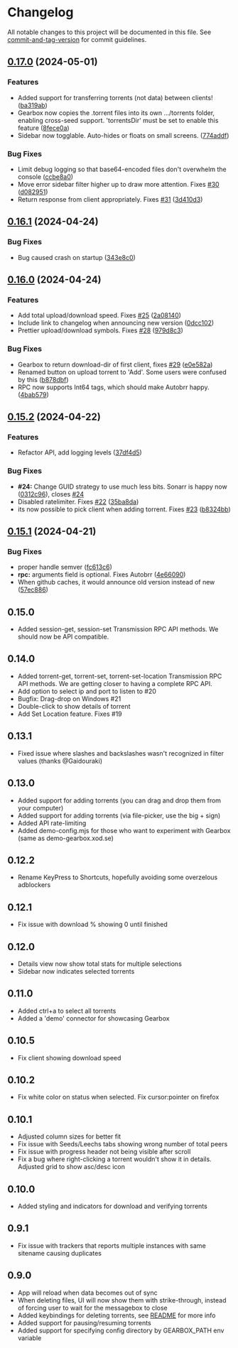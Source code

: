 # Changelog

All notable changes to this project will be documented in this file. See [commit-and-tag-version](https://github.com/absolute-version/commit-and-tag-version) for commit guidelines.

## [0.17.0](https://github.com/mikabytes/gearbox/compare/v0.16.1...v0.17.0) (2024-05-01)


### Features

* Added support for transferring torrents (not data) between clients! ([ba319ab](https://github.com/mikabytes/gearbox/commit/ba319ab498e8b3ca1dc9831dd0dd1e3972d558cd))
* Gearbox now copies the .torrent files into its own .../torrents folder, enabling cross-seed support. 'torrentsDir' must be set to enable this feature ([8fece0a](https://github.com/mikabytes/gearbox/commit/8fece0a9443a1ad602f9b66c6e25468e2da74f2a))
* Sidebar now togglable. Auto-hides or floats on small screens. ([774addf](https://github.com/mikabytes/gearbox/commit/774addf45ae06e721ea14f546666e8805eb80b92))


### Bug Fixes

* Limit debug logging so that base64-encoded files don't overwhelm the console ([ccbe8a0](https://github.com/mikabytes/gearbox/commit/ccbe8a0cb9b409137e5bbf538a2ebe741d8e633a))
* Move error sidebar filter higher up to draw more attention. Fixes [#30](https://github.com/mikabytes/gearbox/issues/30) ([d082951](https://github.com/mikabytes/gearbox/commit/d08295196ca5d7d15cb0a13f4f971235483cfa4e))
* Return response from client appropriately. Fixes [#31](https://github.com/mikabytes/gearbox/issues/31) ([3d410d3](https://github.com/mikabytes/gearbox/commit/3d410d3d13adb641c23f8cb0e7bb3241bf664719))

## [0.16.1](https://github.com/mikabytes/gearbox/compare/v0.16.0...v0.16.1) (2024-04-24)


### Bug Fixes

* Bug caused crash on startup ([343e8c0](https://github.com/mikabytes/gearbox/commit/343e8c05b5ac081cc614d92930ba90ed132ce690))

## [0.16.0](https://github.com/mikabytes/gearbox/compare/v0.15.2...v0.16.0) (2024-04-24)


### Features

* Add total upload/download speed. Fixes [#25](https://github.com/mikabytes/gearbox/issues/25) ([2a08140](https://github.com/mikabytes/gearbox/commit/2a081400f106c4e4b7aa145b2f25dc045a04ef28))
* Include link to changelog when announcing new version ([0dcc102](https://github.com/mikabytes/gearbox/commit/0dcc1026b09e600325a634836457ce54980fafb5))
* Prettier upload/download symbols. Fixes [#28](https://github.com/mikabytes/gearbox/issues/28) ([979d8c3](https://github.com/mikabytes/gearbox/commit/979d8c313c8a84a194ea6aa53774227f9cd85e3a))


### Bug Fixes

* Gearbox to return download-dir of first client, fixes [#29](https://github.com/mikabytes/gearbox/issues/29) ([e0e582a](https://github.com/mikabytes/gearbox/commit/e0e582a20c1b2825b65802af9c78314b9e0caa7e))
* Renamed button on upload torrent to 'Add'. Some users were confused by this ([b878dbf](https://github.com/mikabytes/gearbox/commit/b878dbfbe10ebd2cd89b9e8615d914d5e58a4201))
* RPC now supports Int64 tags, which should make Autobrr happy. ([4bab579](https://github.com/mikabytes/gearbox/commit/4bab579f08a3f4e21e46ea780bddd16bfc8c45ea))

## [0.15.2](https://github.com/mikabytes/gearbox/compare/v0.15.1...v0.15.2) (2024-04-22)


### Features

* Refactor API, add logging levels ([37df4d5](https://github.com/mikabytes/gearbox/commit/37df4d581f66f473cb160ca776b14743ef3e02c3))


### Bug Fixes

* **#24:** Change GUID strategy to use much less bits. Sonarr is happy now ([0312c96](https://github.com/mikabytes/gearbox/commit/0312c96c26ebad7ab191e219a83c76cab2d65b69)), closes [#24](https://github.com/mikabytes/gearbox/issues/24)
* Disabled ratelimiter. Fixes [#22](https://github.com/mikabytes/gearbox/issues/22) ([35ba8da](https://github.com/mikabytes/gearbox/commit/35ba8daf601cf0a46b6e7f1c7c3e643191c42c9e))
* its now possible to pick client when adding torrent. Fixes [#23](https://github.com/mikabytes/gearbox/issues/23) ([b8324bb](https://github.com/mikabytes/gearbox/commit/b8324bba9467bf1e989cd40b0dceb4ffb1faf248))

## [0.15.1](https://github.com/mikabytes/gearbox/compare/v0.15.0...v0.15.1) (2024-04-21)


### Bug Fixes

* proper handle semver ([fc613c6](https://github.com/mikabytes/gearbox/commit/fc613c68a257ea15a516c04876c6b41ed9ebfb91))
* **rpc:** arguments field is optional. Fixes Autobrr ([4e66090](https://github.com/mikabytes/gearbox/commit/4e660901dca2960ea15620dc7b8028a6e5283563))
* When github caches, it would announce old version instead of new ([57ec886](https://github.com/mikabytes/gearbox/commit/57ec88610e238db24c06dd107f85476f5dc51d00))

## 0.15.0

- Added session-get, session-set Transmission RPC API methods. We should now be API compatible.

## 0.14.0

- Added torrent-get, torrent-set, torrent-set-location Transmission RPC API methods. We are getting closer to having a complete RPC API.
- Add option to select ip and port to listen to #20
- Bugfix: Drag-drop on Windows #21
- Double-click to show details of torrent
- Add Set Location feature. Fixes #19

## 0.13.1

- Fixed issue where slashes and backslashes wasn't recognized in filter values (thanks @Gaidouraki)

## 0.13.0

- Added support for adding torrents (you can drag and drop them from your computer)
- Added support for adding torrents (via file-picker, use the big + sign)
- Added API rate-limiting
- Added demo-config.mjs for those who want to experiment with Gearbox (same as demo-gearbox.xod.se)

## 0.12.2

- Rename KeyPress to Shortcuts, hopefully avoiding some overzelous adblockers

## 0.12.1

- Fix issue with download % showing 0 until finished

## 0.12.0

- Details view now show total stats for multiple selections
- Sidebar now indicates selected torrents

## 0.11.0

- Added ctrl+a to select all torrents
- Added a 'demo' connector for showcasing Gearbox

## 0.10.5

- Fix client showing download speed

## 0.10.2

- Fix white color on status when selected. Fix cursor:pointer on firefox

## 0.10.1

- Adjusted column sizes for better fit
- Fix issue with Seeds/Leechs tabs showing wrong number of total peers
- Fix issue with progress header not being visible after scroll
- Fix a bug where right-clicking a torrent wouldn't show it in details. Adjusted grid to show asc/desc icon

## 0.10.0

- Added styling and indicators for download and verifying torrents

## 0.9.1

- Fix issue with trackers that reports multiple instances with same sitename causing duplicates

## 0.9.0

- App will reload when data becomes out of sync
- When deleting files, UI will now show them with strike-through, instead of forcing user to wait for the messagebox to close
- Added keybindings for deleting torrents, see [README](README.md) for more info
- Added support for pausing/resuming torrents
- Added support for specifying config directory by GEARBOX_PATH env variable
